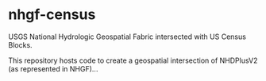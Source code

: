# nhgf-census
USGS National Hydrologic Geospatial Fabric intersected with US Census Blocks.

This repository hosts code to create a geospatial intersection of NHDPlusV2 (as represented in NHGF)...
